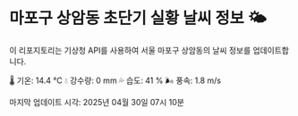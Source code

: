 
# 마포구 상암동 초단기 실황 날씨 정보 🌤️

이 리포지토리는 기상청 API를 사용하여 서울 마포구 상암동의 날씨 정보를 업데이트합니다. 

🌡️ 기온: 14.4 ℃
💧 강수량: 0 mm
💦 습도: 41 %
🌬️ 풍속: 1.8 m/s

마지막 업데이트 시각: 2025년 04월 30일 07시 10분    
